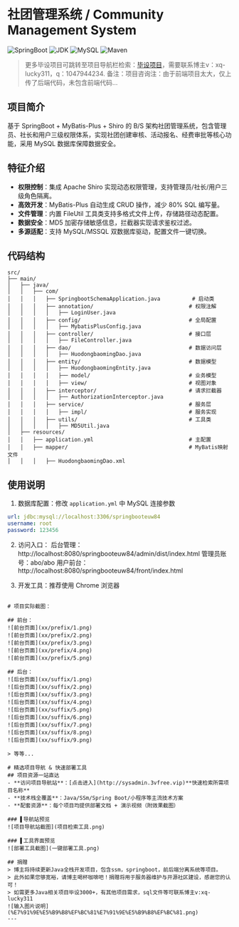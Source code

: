 # 社团管理系统 / Community Management System

![SpringBoot](https://img.shields.io/badge/SpringBoot-2.7+-brightgreen)
![JDK](https://img.shields.io/badge/JDK-1.8+-blue)
![MySQL](https://img.shields.io/badge/MySQL-5.7+-teal)
![Maven](https://img.shields.io/badge/Maven-3.6+-red)

> 更多毕设项目可跳转至项目导航栏检索：[毕设项目](http://sysadmin.3vfree.vip)，需要联系博主v：xq-lucky311，q：1047944234. 备注：项目咨询注：由于前端项目太大，仅上传了后端代码，未包含前端代码...

## 项目简介  
基于 SpringBoot + MyBatis-Plus + Shiro 的 B/S 架构社团管理系统，包含管理员、社长和用户三级权限体系，实现社团创建审核、活动报名、经费审批等核心功能，采用 MySQL 数据库保障数据安全。

## 特征介绍  
- **权限控制**：集成 Apache Shiro 实现动态权限管理，支持管理员/社长/用户三级角色隔离。  
- **高效开发**：MyBatis-Plus 自动生成 CRUD 操作，减少 80% SQL 编写量。  
- **文件管理**：内置 FileUtil 工具类支持多格式文件上传，存储路径动态配置。  
- **数据安全**：MD5 加密存储敏感信息，拦截器实现请求鉴权过滤。  
- **多源适配**：支持 MySQL/MSSQL 双数据库驱动，配置文件一键切换。  

## 代码结构 
```
src/
├── main/
│   ├── java/
│   │   ├── com/
│   │   │   ├── SpringbootSchemaApplication.java          # 启动类
│   │   │   ├── annotation/                              # 权限注解
│   │   │   │   ├── LoginUser.java
│   │   │   ├── config/                                  # 全局配置
│   │   │   │   ├── MybatisPlusConfig.java
│   │   │   ├── controller/                              # 接口层
│   │   │   │   ├── FileController.java
│   │   │   ├── dao/                                     # 数据访问层
│   │   │   │   ├── HuodongbaomingDao.java
│   │   │   ├── entity/                                  # 数据模型
│   │   │   │   ├── HuodongbaomingEntity.java
│   │   │   │   ├── model/                               # 业务模型
│   │   │   │   ├── view/                                # 视图对象
│   │   │   ├── interceptor/                             # 请求拦截器
│   │   │   │   ├── AuthorizationInterceptor.java
│   │   │   ├── service/                                 # 服务层
│   │   │   │   ├── impl/                                # 服务实现
│   │   │   ├── utils/                                   # 工具类
│   │   │   │   ├── MD5Util.java
│   ├── resources/
│   │   ├── application.yml                              # 主配置
│   │   ├── mapper/                                      # MyBatis映射文件
│   │   │   ├── HuodongbaomingDao.xml
```
## 使用说明
1. 数据库配置：修改 `application.yml` 中 MySQL 连接参数
```yaml
url: jdbc:mysql://localhost:3306/springbooteuw84
username: root
password: 123456
```

2. 访问入口：
后台管理：http://localhost:8080/springbooteuw84/admin/dist/index.html
管理员账号：abo/abo
用户前台：http://localhost:8080/springbooteuw84/front/index.html

3. 开发工具：推荐使用 Chrome 浏览器
```

# 项目实际截图：

## 前台：
![前台页面](xx/prefix/1.png)
![前台页面](xx/prefix/2.png)
![前台页面](xx/prefix/3.png)
![前台页面](xx/prefix/4.png)
![前台页面](xx/prefix/5.png)

## 后台：
![后台页面](xx/suffix/1.png)
![后台页面](xx/suffix/2.png)
![后台页面](xx/suffix/3.png)
![后台页面](xx/suffix/4.png)
![后台页面](xx/suffix/5.png)
![后台页面](xx/suffix/6.png)
![后台页面](xx/suffix/7.png)
![后台页面](xx/suffix/8.png)
![后台页面](xx/suffix/9.png)

> 等等...

# 精选项目导航 & 快速部署工具
## 项目资源一站直达
- ​**访问项目导航站**：[点击进入](http://sysadmin.3vfree.vip)**快速检索所需项目名称**
- ​**技术栈全覆盖**：Java/SSm/Spring Boot/小程序等主流技术方案
- ​**配套资源**：每个项目均提供部署文档 + 演示视频（附效果截图）

### ▌导航站预览
![项目导航站截图](项目检索工具.png)

### ▌工具界面预览
![部署工具截图](一键部署工具.png)

## 捐赠
> 博主将持续更新Java全栈开发项目，包含ssm，springboot，前后端分离系统等项目。
> 此外如果您够宽裕，请博主喝杯咖啡吧！捐赠将用于服务器维护与开源社区建设，感谢您的认可！
> 如需更多Java相关项目毕设3000+，有其他项目需求，sql文件等可联系博主v:xq-lucky311
![输入图片说明](%E7%91%9E%E5%B9%B8%EF%BC%81%E7%91%9E%E5%B9%B8%EF%BC%81.png)
---